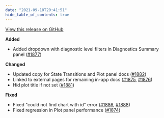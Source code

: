 ```yaml
---
date: "2021-09-18T20:41:51"
hide_table_of_contents: true
---
```

[View this release on GitHub](https://github.com/foxglove/studio/releases/tag/v0.18.2)

**Added**
- Added dropdown with diagnostic level filters in Diagnostics Summary panel ([#1877](https://github.com/foxglove/studio/pull/1877))

**Changed**
- Updated copy for State Transitions and Plot panel docs ([#1882](https://github.com/foxglove/studio/pull/1882))
- Linked to external pages for remaining in-app docs ([#1875](https://github.com/foxglove/studio/pull/1875), [#1876](https://github.com/foxglove/studio/pull/1876))
- Hid plot title if not set ([#1881](https://github.com/foxglove/studio/pull/1881))

**Fixed**
- Fixed "could not find chart with id" error ([#1886](https://github.com/foxglove/studio/pull/1886), [#1888](https://github.com/foxglove/studio/pull/1888))
- Fixed regression in Plot panel performance ([#1874](https://github.com/foxglove/studio/pull/1874))